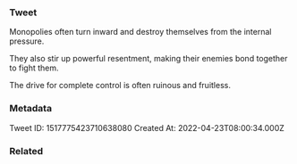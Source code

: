 ### Tweet
Monopolies often turn inward and destroy themselves from the internal pressure.

They also stir up powerful resentment, making their enemies bond together to fight them.

The drive for complete control is often ruinous and fruitless.

### Metadata
Tweet ID: 1517775423710638080
Created At: 2022-04-23T08:00:34.000Z

### Related

